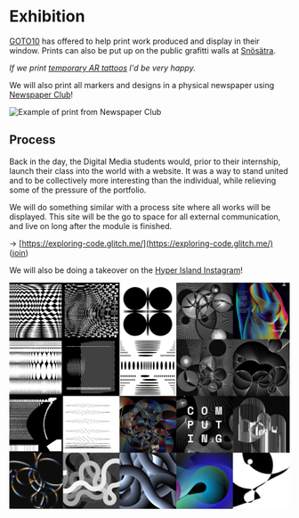 # Exhibition

[GOTO10](https://www.goto10.se/) has offered to help print work produced and display in their window. Prints can also be put up on the public grafitti walls at [Snösätra](https://www.visitstockholm.com/sv/se--gora/sevardheter/snosatra-graffiti-wall-of-fame/).

_If we print_ [_temporary AR tattoos_](http://snabbkopiering.se/trycksaker/) _I'd be very happy._

We will also print all markers and designs in a physical newspaper using [Newspaper Club](https://www.newspaperclub.com/)!

![Example of print from Newspaper Club](https://i.pinimg.com/originals/df/d8/32/dfd83248851e7d93fa2058bf80a4b8fd.jpg)

## Process

Back in the day, the Digital Media students would, prior to their internship, launch their class into the world with a website. It was a way to stand united and to be collectively more interesting than the individual, while relieving some of the pressure of the portfolio.  

We will do something similar with a process site where all works will be displayed. This site will be the go to space for all external communication, and live on long after the module is finished.

→ [https://exploring-code.glitch.me/](https://exploring-code.glitch.me/) \([join](https://glitch.com/edit/#!/join/eab1b439-11ad-45cf-a2b6-d41b4de419ee)\)

We will also be doing a takeover on the [Hyper Island Instagram](https://www.instagram.com/hyperisland/)!

![Always Be Iterating by Zach Lieberman](../.gitbook/assets/zach%20%281%29.jpg)

